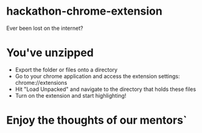 # hackathon-chrome-extension
Ever been lost on the internet?

# You've unzipped 
- Export the folder or files onto a directory
- Go to your chrome application and access the extension settings: chrome://extensions
- Hit "Load Unpacked" and navigate to the directory that holds these files
- Turn on the extension and start highlighting!

# Enjoy the thoughts of our mentors`